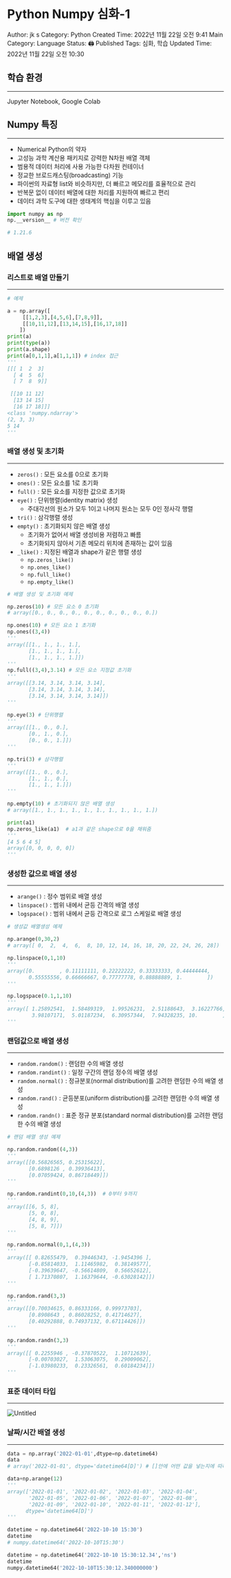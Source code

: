 # Python Numpy 심화-1

Author: jk s
Category: Python
Created Time: 2022년 11월 22일 오전 9:41
Main Category: Language
Status: 🖨 Published
Tags: 심화, 학습
Updated Time: 2022년 11월 22일 오전 10:30

## 학습 환경

---

Jupyter Notebook, Google Colab

## Numpy 특징

---

- Numerical Python의 약자
- 고성능 과학 계산용 패키지로 강력한 N차원 배열 객체
- 범용적 데이터 처리에 사용 가능한 다차원 컨테이너
- 정교한 브로드캐스팅(broadcasting) 기능
- 파이썬의 자료형 list와 비슷하지만, 더 빠르고 메모리를 효율적으로 관리
- 반복문 없이 데이터 배열에 대한 처리를 지원하여 빠르고 편리
- 데이터 과학 도구에 대한 생태계의 핵심을 이루고 있음

```python
import numpy as np
np.__version__ # 버전 확인

# 1.21.6
```

## 배열 생성

### 리스트로 배열 만들기

---

```python
# 예제

a = np.array([
     [[1,2,3],[4,5,6],[7,8,9]],
     [[10,11,12],[13,14,15],[16,17,18]]
    ])
print(a)
print(type(a))
print(a.shape)
print(a[0,1,1],a[1,1,1]) # index 접근
'''
[[[ 1  2  3]
  [ 4  5  6]
  [ 7  8  9]]

 [[10 11 12]
  [13 14 15]
  [16 17 18]]]
<class 'numpy.ndarray'>
(2, 3, 3)
5 14
'''
```

### 배열 생성 및 초기화

---

- `zeros()` : 모든 요소를 0으로 초기화
- `ones()` : 모든 요소를 1로 초기화
- `full()` : 모든 요소를 지정한 값으로 초기화
- `eye()` : 단위행렬(identity matrix) 생성
    - 주대각선의 원소가 모두 1이고 나머지 원소는 모두 0인 정사각 행렬
- `tri()` : 삼각행렬 생성
- `empty()` : 초기화되지 않은 배열 생성
    - 초기화가 없어서 배열 생성비용 저렴하고 빠름
    - 초기화되지 않아서 기존 메모리 위치에 존재하는 값이 있음
- `_like()` : 지정된 배열과 shape가 같은 행렬 생성
    - `np.zeros_like()`
    - `np.ones_like()`
    - `np.full_like()`
    - `np.empty_like()`

```python
# 배열 생성 및 초기화 예제

np.zeros(10) # 모든 요소 0 초기화
# array([0., 0., 0., 0., 0., 0., 0., 0., 0., 0.])

np.ones(10) # 모든 요소 1 초기화
np.ones((3,4))
'''
array([[1., 1., 1., 1.],
       [1., 1., 1., 1.],
       [1., 1., 1., 1.]])
'''
np.full((3,4),3.14) # 모든 요소 지정값 초기화
'''
array([[3.14, 3.14, 3.14, 3.14],
       [3.14, 3.14, 3.14, 3.14],
       [3.14, 3.14, 3.14, 3.14]])
'''

np.eye(3) # 단위행렬
'''
array([[1., 0., 0.],
       [0., 1., 0.],
       [0., 0., 1.]])
'''

np.tri(3) # 삼각행렬
'''
array([[1., 0., 0.],
       [1., 1., 0.],
       [1., 1., 1.]])
'''

np.empty(10) # 초기화되지 않은 배열 생성
# array([1., 1., 1., 1., 1., 1., 1., 1., 1., 1.])

print(a1)
np.zeros_like(a1)  # a1과 같은 shape으로 0을 채워줌
'''
[4 5 6 4 5]
array([0, 0, 0, 0, 0])
'''
```

### 생성한 값으로 배열 생성

---

- `arange()` : 정수 범위로 배열 생성
- `linspace()` : 범위 내에서 균등 간격의 배열 생성
- `logspace()` : 범위 내에서 균등 간격으로 로그 스케일로 배열 생성

```python
# 생성값 배열생성 예제

np.arange(0,30,2)
# array([ 0,  2,  4,  6,  8, 10, 12, 14, 16, 18, 20, 22, 24, 26, 28])

np.linspace(0,1,10)
'''
array([0.        , 0.11111111, 0.22222222, 0.33333333, 0.44444444,
       0.55555556, 0.66666667, 0.77777778, 0.88888889, 1.        ])
'''

np.logspace(0.1,1,10)
'''
array([ 1.25892541,  1.58489319,  1.99526231,  2.51188643,  3.16227766,
        3.98107171,  5.01187234,  6.30957344,  7.94328235, 10.        ])
'''
```

### 랜덤값으로 배열 생성

---

- `random.random()` : 랜덤한 수의 배열 생성
- `random.randint()` : 일정 구간의 랜덤 정수의 배열 생성
- `random.normal()` : 정규분포(normal distribution)를 고려한 랜덤한 수의 배열 생성
- `random.rand()` : 균등분포(uniform distribution)를 고려한 랜덤한 수의 배열 생성
- `random.randn()` : 표준 정규 분포(standard normal distribution)를 고려한 랜덤한 수의 배열 생성

```python
# 랜덤 배열 생성 예제

np.random.random((4,3))
'''
array([[0.56826565, 0.25315622],
       [0.6898126 , 0.39936413],
       [0.07059424, 0.86718449]])
'''

np.random.randint(0,10,(4,3))  # 0부터 9까지
'''
array([[6, 5, 8],
       [5, 0, 8],
       [4, 8, 9],
       [5, 8, 7]])
'''

np.random.normal(0,1,(4,3))
'''
array([[ 0.82655479,  0.39446343, -1.9454396 ],
       [-0.85814033,  1.11465982,  0.38149577],
       [-0.39639647, -0.56614809,  0.56652612],
       [ 1.71370807,  1.16379644, -0.63028142]])
'''

np.random.rand(3,3)
'''
array([[0.70034615, 0.86333166, 0.99973703],
       [0.8908643 , 0.86028252, 0.41714627],
       [0.40292888, 0.74937132, 0.67114426]])
'''

np.random.randn(3,3)
'''
array([[ 0.2255946 , -0.37870522,  1.10712639],
       [-0.00703027,  1.53063075,  0.29009062],
       [-1.03980233,  0.23326561,  0.60184234]])
'''
```

### 표준 데이터 타입

---

![Untitled](https://user-images.githubusercontent.com/114375741/203194240-5b2b9b9c-ff9c-413e-a62a-57bbcdbcb327.png)

### 날짜/시간 배열 생성

---

```python
data = np.array('2022-01-01',dtype=np.datetime64)
data
# array('2022-01-01', dtype='datetime64[D]') # []안에 어떤 값을 넣는지에 따라 단위 지정 가능

data+np.arange(12)
'''
array(['2022-01-01', '2022-01-02', '2022-01-03', '2022-01-04',
       '2022-01-05', '2022-01-06', '2022-01-07', '2022-01-08',
       '2022-01-09', '2022-01-10', '2022-01-11', '2022-01-12'],
      dtype='datetime64[D]')
'''

datetime = np.datetime64('2022-10-10 15:30')
datetime
# numpy.datetime64('2022-10-10T15:30')

datetime = np.datetime64('2022-10-10 15:30:12.34','ns')
datetime
numpy.datetime64('2022-10-10T15:30:12.340000000')
```
